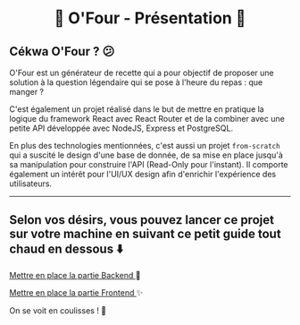 # <div align="center"> :tada: O'Four - Présentation :tada: </div>

## Cékwa O'Four ? :confused:

O'Four est un générateur de recette qui a pour objectif de proposer une solution à la question légendaire qui se pose à l'heure du repas : que manger ?

C'est également un projet réalisé dans le but de mettre en pratique la logique du framework React avec React Router et de la combiner avec une petite API développée avec NodeJS, Express et PostgreSQL.

En plus des technologies mentionnées, c'est aussi un projet `from-scratch` qui a suscité le design d'une base de donnée, de sa mise en place jusqu'à sa manipulation pour construire l'API (Read-Only pour l'instant). Il comporte également un intérêt pour l'UI/UX design afin d'enrichir l'expérience des utilisateurs.

----------

## Selon vos désirs, vous pouvez lancer ce projet sur votre machine en suivant ce petit guide tout chaud en dessous :arrow_down:

<a href="/backend/README.md"> Mettre en place la partie Backend </a> :door:

<a href="/frontend/README.md"> Mettre en place la partie Frontend </a> :sparkles:

On se voit en coulisses ! :wave:
